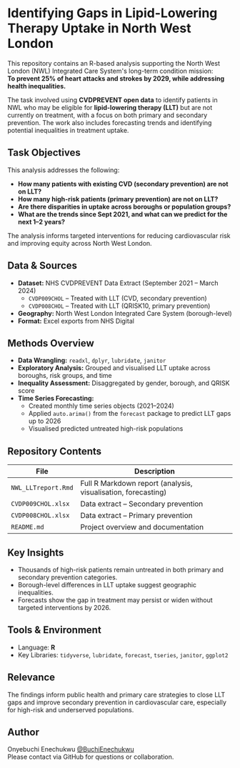 # Identifying Gaps in Lipid-Lowering Therapy Uptake in North West London

This repository contains an R-based analysis supporting the North West London (NWL) Integrated Care System's long-term condition mission:  
**To prevent 25% of heart attacks and strokes by 2029, while addressing health inequalities.**

The task involved using **CVDPREVENT open data** to identify patients in NWL who may be eligible for **lipid-lowering therapy (LLT)** but are not currently on treatment, with a focus on both primary and secondary prevention. The work also includes forecasting trends and identifying potential inequalities in treatment uptake.



## Task Objectives

This analysis addresses the following:

-  **How many patients with existing CVD (secondary prevention) are not on LLT?**
-  **How many high-risk patients (primary prevention) are not on LLT?**
-  **Are there disparities in uptake across boroughs or population groups?**
-  **What are the trends since Sept 2021, and what can we predict for the next 1–2 years?**

The analysis informs targeted interventions for reducing cardiovascular risk and improving equity across North West London.



##  Data & Sources

- **Dataset:** NHS CVDPREVENT Data Extract (September 2021 – March 2024)
  - `CVDP009CHOL` – Treated with LLT (CVD, secondary prevention)
  - `CVDP008CHOL` – Treated with LLT (QRISK10, primary prevention)
- **Geography:** North West London Integrated Care System (borough-level)
- **Format:** Excel exports from NHS Digital



##  Methods Overview

- **Data Wrangling:** `readxl`, `dplyr`, `lubridate`, `janitor`
- **Exploratory Analysis:** Grouped and visualised LLT uptake across boroughs, risk groups, and time
- **Inequality Assessment:** Disaggregated by gender, borough, and QRISK score
- **Time Series Forecasting:** 
  - Created monthly time series objects (2021–2024)
  - Applied `auto.arima()` from the `forecast` package to predict LLT gaps up to 2026
  - Visualised predicted untreated high-risk populations



##  Repository Contents

| File | Description |
|------|-------------|
| `NWL_LLTreport.Rmd` | Full R Markdown report (analysis, visualisation, forecasting) |
| `CVDP009CHOL.xlsx` | Data extract – Secondary prevention |
| `CVDP008CHOL.xlsx` | Data extract – Primary prevention |
| `README.md` | Project overview and documentation |



##  Key Insights

- Thousands of high-risk patients remain untreated in both primary and secondary prevention categories.
- Borough-level differences in LLT uptake suggest geographic inequalities.
- Forecasts show the gap in treatment may persist or widen without targeted interventions by 2026.



##  Tools & Environment

- Language: **R**
- Key Libraries: `tidyverse`, `lubridate`, `forecast`, `tseries`, `janitor`, `ggplot2`



## Relevance
The findings inform public health and primary care strategies to close LLT gaps and improve secondary prevention in cardiovascular care, especially for high-risk and underserved populations.



## Author
Onyebuchi Enechukwu
[@BuchiEnechukwu](https://github.com/BuchiEnechukwu)  
Please contact via GitHub for questions or collaboration.
